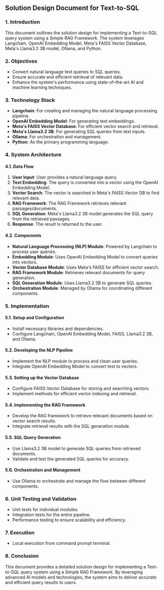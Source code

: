 ## Solution Design Document for Text-to-SQL

### 1. Introduction
This document outlines the solution design for implementing a Text-to-SQL query system using a Simple RAG Framework. The system leverages Langchain, OpenAI Embedding Model, Meta's FAISS Vector Database, Meta's Llama3.2 3B model, Ollama, and Python.

### 2. Objectives
- Convert natural language text queries to SQL queries.
- Ensure accurate and efficient retrieval of relevant data.
- Enhance the system's performance using state-of-the-art AI and machine learning techniques.

### 3. Technology Stack
- **Langchain**: For creating and managing the natural language processing pipeline.
- **OpenAI Embedding Model**: For generating text embeddings.
- **Meta's FAISS Vector Database**: For efficient vector search and retrieval.
- **Meta's Llama3.2 3B**: For generating SQL queries from text inputs.
- **Ollama**: For orchestration and management.
- **Python**: As the primary programming language.

### 4. System Architecture

#### 4.1. Data Flow
1. **User Input**: User provides a natural language query.
2. **Text Embedding**: The query is converted into a vector using the OpenAI Embedding Model.
3. **Vector Search**: The vector is searched in Meta's FAISS Vector DB to find relevant data.
4. **RAG Framework**: The RAG Framework retrieves relevant passages/documents.
5. **SQL Generation**: Meta's Llama3.2 3B model generates the SQL query from the retrieved passages.
6. **Response**: The result is returned to the user.

#### 4.2. Components
- **Natural Language Processing (NLP) Module**: Powered by Langchain to process user queries.
- **Embedding Module**: Uses OpenAI Embedding Model to convert queries into vectors.
- **Vector Database Module**: Uses Meta's FAISS for efficient vector search.
- **RAG Framework Module**: Retrieves relevant documents for query generation.
- **SQL Generation Module**: Uses Llama3.2 3B to generate SQL queries.
- **Orchestration Module**: Managed by Ollama for coordinating different components.

### 5. Implementation

#### 5.1. Setup and Configuration
- Install necessary libraries and dependencies.
- Configure Langchain, OpenAI Embedding Model, FAISS, Llama3.2 3B, and Ollama.

#### 5.2. Developing the NLP Pipeline
- Implement the NLP module to process and clean user queries.
- Integrate OpenAI Embedding Model to convert text to vectors.

#### 5.3. Setting up the Vector Database
- Configure FAISS Vector Database for storing and searching vectors.
- Implement methods for efficient vector indexing and retrieval.

#### 5.4. Implementing the RAG Framework
- Develop the RAG framework to retrieve relevant documents based on vector search results.
- Integrate retrieval results with the SQL generation module.

#### 5.5. SQL Query Generation
- Use Llama3.2 3B model to generate SQL queries from retrieved documents.
- Validate and test the generated SQL queries for accuracy.

#### 5.6. Orchestration and Management
- Use Ollama to orchestrate and manage the flow between different components.

### 6. Unit Testing and Validation
- Unit tests for individual modules.
- Integration tests for the entire pipeline.
- Performance testing to ensure scalability and efficiency.

### 7. Execution
- Local execution from command prompt terminal.

### 8. Conclusion
This document provides a detailed solution design for implementing a Text-to-SQL query system using a Simple RAG Framework. By leveraging advanced AI models and technologies, the system aims to deliver accurate and efficient query results to users.
